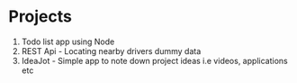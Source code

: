 # Projects
1. Todo list app using Node
2. REST Api - Locating nearby drivers dummy data
3. IdeaJot - Simple app to note down project ideas i.e videos, applications etc
